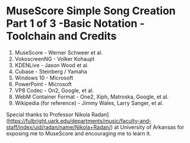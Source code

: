 <!-- 
https://www.markdownguide.org/basic-syntax
https://stackoverflow.com/questions/4823468/comments-in-markdown
-->
# MuseScore Simple Song Creation Part 1 of 3 -Basic Notation - Toolchain and Credits

1. MuseScore - Werner Schweer et al.
2. VokoscreenNG - Volker Kohaupt
3. KDENLive - Jason Wood et al.
4. Cubase - Steinberg / Yamaha
5. Windows 10 - Microsoft
6. PowerPoint - Microsoft
8. VP8 Codec - On2, Google, et al.
9. WebM Container Format - One2, Xiph, Matroska, Google, et al.
10. Wikipedia (for reference) - Jimmy Wales, Larry Sanger, et al.

Special thanks to Professor Nikola Radan](https://fulbright.uark.edu/departments/music/faculty-and-staff/index/uid/radan/name/Nikola+Radan/) at University of Arkansas for exposing me to MuseScore and encouraging me to learn it.





